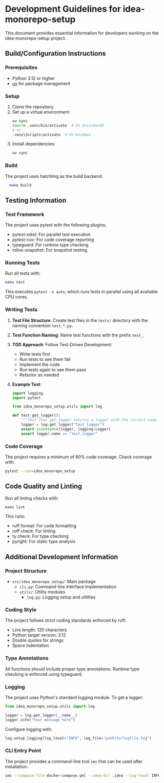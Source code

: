 # Development Guidelines for idea-monorepo-setup

This document provides essential information for developers working on the idea-monorepo-setup project.

## Build/Configuration Instructions

### Prerequisites

- Python 3.12 or higher
- [uv](https://github.com/astral-sh/uv) for package management

### Setup

1. Clone the repository
2. Set up a virtual environment:
   ```bash
   uv sync
   source .venv/bin/activate  # On Unix/macOS
   # or
   .venv\Scripts\activate  # On Windows
   ```
3. Install dependencies:
   ```bash
   uv sync
   ```

### Build

The project uses hatchling as the build backend:

```bash
  make build
```

## Testing Information

### Test Framework

The project uses pytest with the following plugins:
- pytest-xdist: For parallel test execution
- pytest-cov: For code coverage reporting
- typeguard: For runtime type checking
- inline-snapshot: For snapshot testing

### Running Tests

Run all tests with:
```bash
make test
```

This executes `pytest -n auto`, which runs tests in parallel using all available CPU cores.

### Writing Tests

1. **Test File Structure**: Create test files in the `tests/` directory with the naming convention `test_*.py`.

2. **Test Function Naming**: Name test functions with the prefix `test_`.

3. **TDD Approach**: Follow Test-Driven Development:
   - Write tests first
   - Run tests to see them fail
   - Implement the code
   - Run tests again to see them pass
   - Refactor as needed

4. **Example Test**:
   ```python
   import logging
   import pytest
   
   from idea_monorepo_setup.utils import log
   
   def test_get_logger():
       """Test that get_logger returns a logger with the correct name."""
       logger = log.get_logger("test_logger")
       assert isinstance(logger, logging.Logger)
       assert logger.name == "test_logger"
   ```

### Code Coverage

The project requires a minimum of 80% code coverage. Check coverage with:

```bash
pytest --cov=idea_monorepo_setup
```

## Code Quality and Linting

Run all linting checks with:
```bash
make lint
```

This runs:
- ruff format: For code formatting
- ruff check: For linting
- ty check: For type checking
- pyright: For static type analysis

## Additional Development Information

### Project Structure

- `src/idea_monorepo_setup/`: Main package
  - `cli.py`: Command-line interface implementation
  - `utils/`: Utility modules
    - `log.py`: Logging setup and utilities

### Coding Style

The project follows strict coding standards enforced by ruff:
- Line length: 120 characters
- Python target version: 3.12
- Double quotes for strings
- Space indentation

### Type Annotations

All functions should include proper type annotations. Runtime type checking is enforced using typeguard.

### Logging

The project uses Python's standard logging module. To get a logger:

```python
from idea_monorepo_setup.utils import log

logger = log.get_logger(__name__)
logger.info("Your message here")
```

Configure logging with:

```python
log.setup_logging(log_level="INFO", log_file="path/to/logfile.log")
```

### CLI Entry Point

The project provides a command-line tool `ims` that can be used after installation:

```bash
ims --compose-file docker-compose.yml --idea-dir .idea --log-level INFO
```